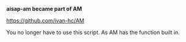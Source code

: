 
**aisap-am became part of AM**

https://github.com/ivan-hc/AM

You no longer have to use this script. As AM has the function built in.
